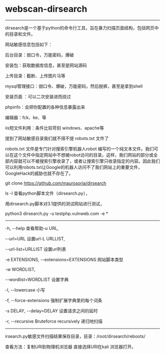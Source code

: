 # webscan-dirsearch 

---
dirsearch是一个基于python的命令行工具，旨在暴力扫描页面结构，包括网页中的目录和文件。

网站敏感信息包括如下：

后台目录：弱口令，万能密码，爆破

安装包：获取数据库信息，甚至是网站源码

上传目录：截断、上传图片马等

mysql管理接口：弱口令、爆破，万能密码，然后脱裤，甚至是拿到shell

安装页面 ：可以二次安装进而绕过

phpinfo：会把你配置的各种信息暴露出来

编辑器：fck、ke、等

iis短文件利用：条件比较苛刻 windows、apache等

提到了网站敏感目录我们就不得不提 robots.txt 文件了

robots.txt 文件是专门针对搜索引擎机器人robot 编写的一个纯文本文件。我们可以在这个文件中指定网站中不想被robot访问的目录。这样，我们网站的部分或全部内容就可以不被搜索引擎收录了，或者让搜索引擎只收录指定的内容。因此我们可以利用robots.txt让Google的机器人访问不了我们网站上的重要文件，GoogleHack的威胁也就不存在了。


git clone https://github.com/maurosoria/dirsearch

ls -l  查看python脚本文件（dirsearch.py），

用dirsearch.py脚本对3.1提供的测试网站进行测试，

python3 dirsearch.py -u testphp.vulnweb.com -e *

---

-h, --help 查看帮助-u URL, 

--url=URL 设置url-L URLLIST, 

--url-list=URLLIST 设置url列表

-e EXTENSIONS, --extensions=EXTENSIONS 网站脚本类型

-w WORDLIST,

 --wordlist=WORDLIST 设置字典

-l, --lowercase 小写

-f, --force-extensions 强制扩展字典里的每个词条

-s DELAY, --delay=DELAY 设置请求之间的延时

-r, --recursive Bruteforce recursively 递归地扫描

---

 irsearch.py敏感文件扫描结果保存目录，目录：/root/dirsearch/reboots/

查看方法：复制URl到物理机浏览器
直接选择URl在kali 浏览器打开。
